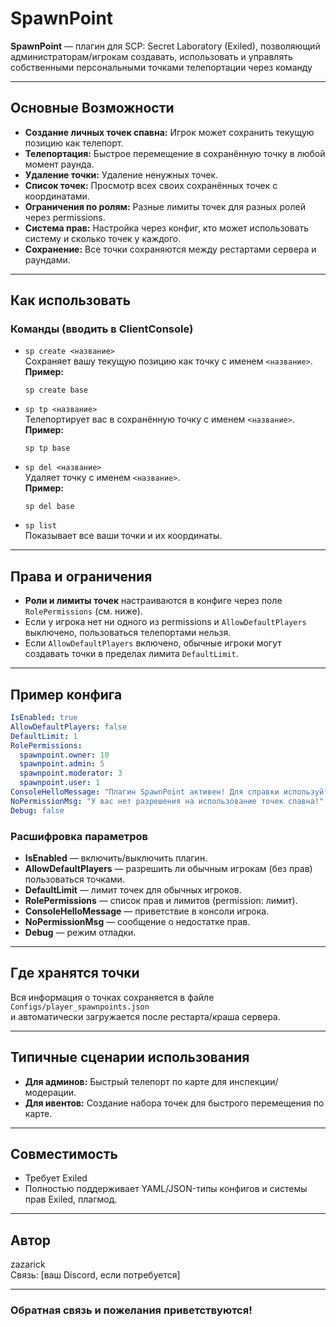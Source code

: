 # SpawnPoint

**SpawnPoint** — плагин для SCP: Secret Laboratory (Exiled), позволяющий администраторам/игрокам создавать, использовать и управлять собственными персональными точками телепортации через команду

---

## Основные Возможности

- **Создание личных точек спавна:** Игрок может сохранить текущую позицию как телепорт.
- **Телепортация:** Быстрое перемещение в сохранённую точку в любой момент раунда.
- **Удаление точки:** Удаление ненужных точек.
- **Список точек:** Просмотр всех своих сохранённых точек с координатами.
- **Ограничения по ролям:** Разные лимиты точек для разных ролей через permissions.
- **Система прав:** Настройка через конфиг, кто может использовать систему и сколько точек у каждого.
- **Сохранение:** Все точки сохраняются между рестартами сервера и раундами.

---

## Как использовать

### Команды (вводить в ClientConsole)

- `sp create <название>`  
  Сохраняет вашу текущую позицию как точку с именем `<название>`.  
  **Пример:**  
  ```
  sp create base
  ```

- `sp tp <название>`  
  Телепортирует вас в сохранённую точку с именем `<название>`.  
  **Пример:**  
  ```
  sp tp base
  ```

- `sp del <название>`  
  Удаляет точку с именем `<название>`.  
  **Пример:**  
  ```
  sp del base
  ```

- `sp list`  
  Показывает все ваши точки и их координаты.

---

## Права и ограничения

- **Роли и лимиты точек** настраиваются в конфиге через поле `RolePermissions` (см. ниже).
- Если у игрока нет ни одного из permissions и `AllowDefaultPlayers` выключено, пользоваться телепортами нельзя.
- Если `AllowDefaultPlayers` включено, обычные игроки могут создавать точки в пределах лимита `DefaultLimit`.

---

## Пример конфига

```yaml
IsEnabled: true
AllowDefaultPlayers: false
DefaultLimit: 1
RolePermissions:
  spawnpoint.owner: 10
  spawnpoint.admin: 5
  spawnpoint.moderator: 3
  spawnpoint.user: 1
ConsoleHelloMessage: "Плагин SpawnPoint активен! Для справки используйте sp list"
NoPermissionMsg: "У вас нет разрешения на использование точек спавна!"
Debug: false
```

### Расшифровка параметров

- **IsEnabled** — включить/выключить плагин.
- **AllowDefaultPlayers** — разрешить ли обычным игрокам (без прав) пользоваться точками.
- **DefaultLimit** — лимит точек для обычных игроков.
- **RolePermissions** — список прав и лимитов (permission: лимит).
- **ConsoleHelloMessage** — приветствие в консоли игрока.
- **NoPermissionMsg** — сообщение о недостатке прав.
- **Debug** — режим отладки.

---

## Где хранятся точки

Вся информация о точках сохраняется в файле  
`Configs/player_spawnpoints.json`  
и автоматически загружается после рестарта/краша сервера.

---

## Типичные сценарии использования

- **Для админов:** Быстрый телепорт по карте для инспекции/модерации.
- **Для ивентов:** Создание набора точек для быстрого перемещения по карте.

---

## Совместимость

- Требует Exiled
- Полностью поддерживает YAML/JSON-типы конфигов и системы прав Exiled, плагмод.

---

## Автор

zazarick  
Связь: [ваш Discord, если потребуется]

---

### Обратная связь и пожелания приветствуются!
